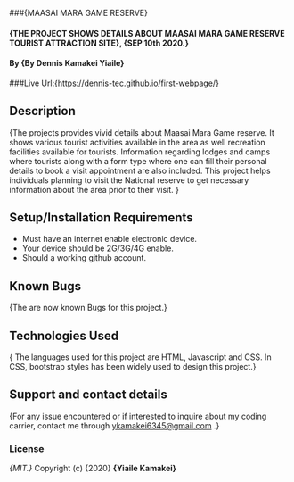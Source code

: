 ###{MAASAI MARA GAME RESERVE}
#### {THE PROJECT SHOWS DETAILS ABOUT MAASAI MARA GAME RESERVE TOURIST ATTRACTION SITE}, {SEP 10th 2020.}
#### By **{By Dennis Kamakei Yiaile}**
###Live Url:{https://dennis-tec.github.io/first-webpage/}
## Description
{The projects provides vivid details about Maasai Mara Game reserve. It shows various tourist activities available in the area as well recreation facilities available for tourists. Information regarding lodges and camps where tourists along with a form type where one can fill their personal details to book a visit appointment are also included. This project helps individuals planning to visit the National reserve to get necessary information about the area prior to their visit. }
## Setup/Installation Requirements
* Must have an internet enable electronic device.
* Your device should be 2G/3G/4G enable.
* Should a working github account.

## Known Bugs
{The are now known Bugs for this project.}
## Technologies Used
{ The languages used for this project are HTML, Javascript and CSS. In CSS, bootstrap styles has been widely used to design this project.}
## Support and contact details
{For any issue encountered or if interested to inquire about my coding carrier, contact me through ykamakei6345@gmail.com .}
### License
*{MIT.}*
Copyright (c) {2020} **{Yiaile Kamakei}**
